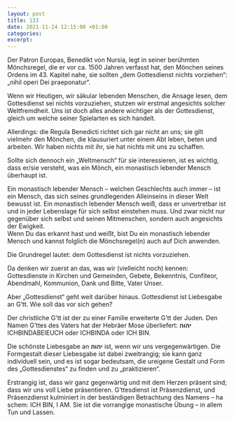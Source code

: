 ```yaml
---
layout: post
title: 133
date: 2021-11-24 12:15:00 +01:00
categories: 
excerpt: 
---
```


Der Patron Europas, Benedikt von Nursia, legt in seiner berühmten Mönchsregel, die er vor ca. 1500 Jahren verfasst hat, den Mönchen seines Ordens im 43. Kapitel nahe, sie sollten „dem Gottesdienst nichts vorziehen“: „nihil operi Dei praeponatur“.

Wenn wir Heutigen, wir säkular lebenden Menschen, die Ansage lesen, dem Gottesdienst sei nichts vorzuziehen, stutzen wir erstmal angesichts solcher Weltfremdheit. Uns ist doch alles andere wichtiger als der Gottesdienst, gleich um welche seiner Spielarten es sich handelt.

Allerdings: die Regula Benedicti richtet sich gar nicht an uns; sie gilt vielmehr den Mönchen, die klausuriert unter einem Abt leben, beten und arbeiten. Wir haben nichts mit ihr, sie hat nichts mit uns zu schaffen.

Sollte sich dennoch ein „Weltmensch“ für sie interessieren, ist es wichtig, dass er/sie versteht, was ein Mönch, ein monastisch lebender Mensch überhaupt ist.

Ein monastisch lebender Mensch – welchen Geschlechts auch immer – ist ein Mensch, das sich seines grundlegenden Alleinseins in dieser Welt bewusst ist. Ein monastisch lebender Mensch weiß, dass er unvertretbar ist und in jeder Lebenslage für sich selbst einstehen muss. Und zwar nicht nur gegenüber sich selbst und seinen Mitmenschen, sondern auch angesichts der Ewigkeit.\
Wenn Du das erkannt hast und weißt, bist Du ein monastisch lebender Mensch und kannst folglich die Mönchsregel(n) auch auf Dich anwenden.

Die Grundregel lautet: dem Gottesdienst ist nichts vorzuziehen.

Da denken wir zuerst an das, was wir (vielleicht noch) kennen: Gottesdienste in Kirchen und Gemeinden, Gebete, Bekenntnis, Confiteor, Abendmahl, Kommunion, Dank und Bitte, Vater Unser.

Aber „Gottesdienst“ geht weit darüber hinaus. Gottesdienst ist Liebesgabe an G’tt. Wie soll das vor sich gehen?

Der christliche G’tt ist der zu einer Familie erweiterte G’tt der Juden. Den Namen G’ttes des Vaters hat der Hebräer Mose überliefert: **יהוה** ICHBINDABEIEUCH oder ICHBINDA oder ICH BIN.

Die schönste Liebesgabe an **יהוה** ist, wenn wir uns vergegenwärtigen. Die Formgestalt dieser Liebesgabe ist dabei zweitrangig; sie kann ganz individuell sein, und es ist sogar bedeutsam, die ureigene Gestalt und Form des „Gottesdienstes“ zu finden und zu „praktizieren“.

Erstrangig ist, dass wir ganz gegenwärtig und mit dem Herzen präsent sind; dass wir uns voll Liebe präsentieren. G‘ttesdienst ist Präsenzdienst, und Präsenzdienst kulminiert in der beständigen Betrachtung des Namens – ha schem: ICH BIN, I AM. Sie ist die vorrangige monastische Übung – in allem Tun und Lassen.
